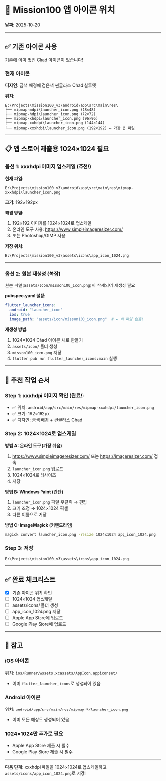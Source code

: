 # 📱 Mission100 앱 아이콘 위치

**날짜**: 2025-10-20

---

## ✅ 기존 아이콘 사용

기존에 이미 멋진 Chad 아이콘이 있습니다!

### 현재 아이콘

**디자인**: 금색 배경에 검은색 썬글라스 Chad 실루엣

**위치**:
```
E:\Projects\mission100_v3\android\app\src\main\res\
├── mipmap-mdpi\launcher_icon.png (48×48)
├── mipmap-hdpi\launcher_icon.png (72×72)
├── mipmap-xhdpi\launcher_icon.png (96×96)
├── mipmap-xxhdpi\launcher_icon.png (144×144)
└── mipmap-xxxhdpi\launcher_icon.png (192×192) ← 가장 큰 파일
```

---

## 📋 앱 스토어 제출용 1024×1024 필요

### 옵션 1: xxxhdpi 이미지 업스케일 (추천!)

**현재 파일**:
```
E:\Projects\mission100_v3\android\app\src\main\res\mipmap-xxxhdpi\launcher_icon.png
```

**크기**: 192×192px

**해결 방법**:
1. 192×192 이미지를 1024×1024로 업스케일
2. 온라인 도구 사용: https://www.simpleimageresizer.com/
3. 또는 Photoshop/GIMP 사용

**저장 위치**:
```
E:\Projects\mission100_v3\assets\icons\app_icon_1024.png
```

---

### 옵션 2: 원본 재생성 (복잡)

원본 파일(`assets/icon/misson100_icon.png`)이 삭제되어 재생성 필요

**pubspec.yaml 설정**:
```yaml
flutter_launcher_icons:
  android: "launcher_icon"
  ios: true
  image_path: "assets/icon/misson100_icon.png"  # ← 이 파일 없음!
```

**재생성 방법**:
1. 1024×1024 Chad 아이콘 새로 만들기
2. `assets/icon/` 폴더 생성
3. `misson100_icon.png` 저장
4. `flutter pub run flutter_launcher_icons:main` 실행

---

## 🎯 추천 작업 순서

### Step 1: xxxhdpi 이미지 확인 (완료!)
- ✅ 위치: `android/app/src/main/res/mipmap-xxxhdpi/launcher_icon.png`
- ✅ 크기: 192×192px
- ✅ 디자인: 금색 배경 + 썬글라스 Chad

### Step 2: 1024×1024로 업스케일

**방법 A: 온라인 도구 (가장 쉬움)**
1. https://www.simpleimageresizer.com/ 또는 https://imageresizer.com/ 접속
2. `launcher_icon.png` 업로드
3. 1024×1024로 리사이즈
4. 저장

**방법 B: Windows Paint (간단)**
1. `launcher_icon.png` 파일 우클릭 → 편집
2. 크기 조정 → 1024×1024 픽셀
3. 다른 이름으로 저장

**방법 C: ImageMagick (커맨드라인)**
```bash
magick convert launcher_icon.png -resize 1024x1024 app_icon_1024.png
```

### Step 3: 저장
```
E:\Projects\mission100_v3\assets\icons\app_icon_1024.png
```

---

## ✅ 완료 체크리스트

- [x] 기존 아이콘 위치 확인
- [ ] 1024×1024 업스케일
- [ ] assets/icons/ 폴더 생성
- [ ] app_icon_1024.png 저장
- [ ] Apple App Store에 업로드
- [ ] Google Play Store에 업로드

---

## 📝 참고

### iOS 아이콘
위치: `ios/Runner/Assets.xcassets/AppIcon.appiconset/`
- 이미 `flutter_launcher_icons`로 생성되어 있음

### Android 아이콘
위치: `android/app/src/main/res/mipmap-*/launcher_icon.png`
- 이미 모든 해상도 생성되어 있음

### 1024×1024만 추가로 필요
- Apple App Store 제출 시 필수
- Google Play Store 제출 시 필수

---

**다음 단계**: xxxhdpi 파일을 1024×1024로 업스케일하고 `assets/icons/app_icon_1024.png`로 저장!
